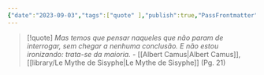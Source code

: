 ```yaml
---
{"date":"2023-09-03","tags":["quote" ],"publish":true,"PassFrontmatter":true}
---
```


> [!quote] *Mas temos que pensar naqueles que não param de interrogar, sem chegar a nenhuma conclusão. E não estou ironizando: trata-se da maioria.*
> \- [[Albert Camus\|Albert Camus]], [[library/Le Mythe de Sisyphe\|Le Mythe de Sisyphe]] (Pg. 21)
